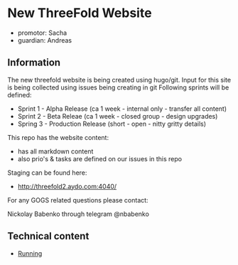 # New ThreeFold Website

- promotor: Sacha
- guardian: Andreas

## Information

The new threefold website is being created using hugo/git.
Input for this site is being collected using issues being creating in git
Following sprints will be defined:
* Sprint 1 - Alpha Release (ca 1 week - internal only - transfer all content)
* Sprint 2 - Beta Releae (ca 1 week - closed group - design upgrades)
* Spring 3 - Production Release (short - open - nitty gritty details)


This repo has the website content:

- has all markdown content
- also prio's & tasks are defined on our issues in this repo

Staging can be found here:

- http://threefold2.aydo.com:4040/


For any GOGS related questions please contact:

Nickolay Babenko through telegram @nbabenko

## Technical content

- [Running](docs/Running.md)
